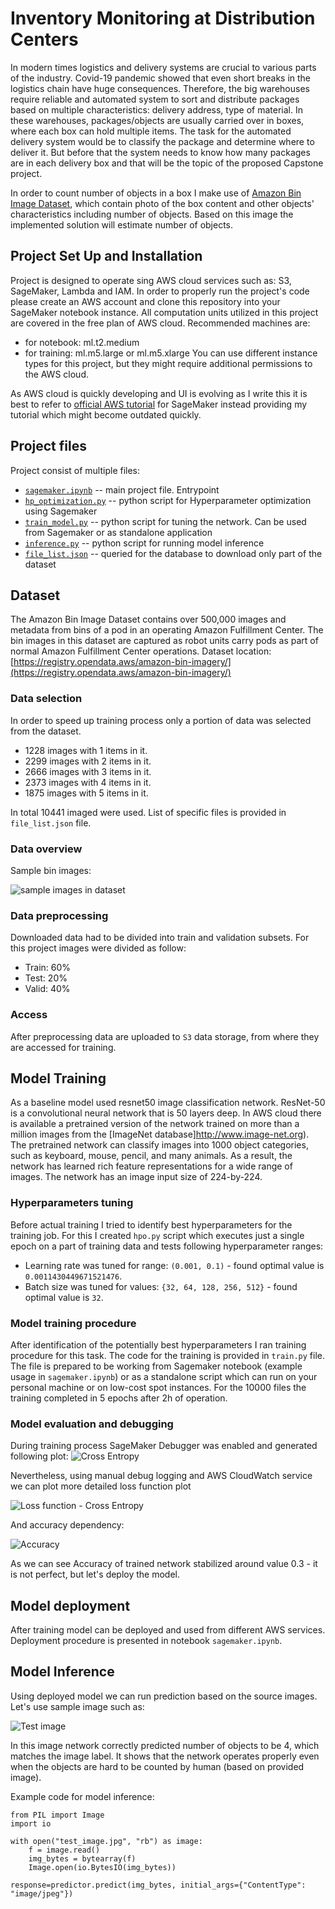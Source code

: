 # Inventory Monitoring at Distribution Centers
In modern times logistics and delivery systems are crucial to various parts of the industry. Covid-19 pandemic showed that even short breaks in the logistics chain have huge consequences. Therefore, the big warehouses require reliable and automated system to sort and distribute packages based on multiple characteristics: delivery address, type of material. In these warehouses, packages/objects are usually carried over in boxes, where each box can hold multiple items. The task for the automated delivery system would be to classify the package and determine where to deliver it. But before that the system needs to know how many packages are in each delivery box and that will be the topic of the proposed Capstone project.

In order to count number of objects in a box I make use of [Amazon Bin Image Dataset](https://registry.opendata.aws/amazon-bin-imagery/), which contain photo of the box content and other objects' characteristics including number of objects. Based on this image the implemented solution will estimate number of objects. 

## Project Set Up and Installation
Project is designed to operate sing AWS cloud services such as: S3, SageMaker, Lambda and IAM. In order to properly run the project's code please create an AWS account and clone this repository into your SageMaker notebook instance. All computation units utilized in this project are covered in the free plan of AWS cloud.
Recommended machines are:
- for notebook: ml.t2.medium
- for training: ml.m5.large or ml.m5.xlarge
You can use different instance types for this project, but they might require additional permissions to the AWS cloud.

As AWS cloud is quickly developing and UI is evolving as I write this it is best to refer to [official AWS tutorial](https://docs.aws.amazon.com/sagemaker/latest/dg/howitworks-create-ws.html) for SageMaker instead providing my tutorial which might become outdated quickly. 

## Project files
Project consist of multiple files:
- [`sagemaker.ipynb`](sagemaker.ipynb) -- main project file. Entrypoint
- [`hp_optimization.py`](hp_optimization.py) -- python script for Hyperparameter optimization using Sagemaker
- [`train_model.py`](train_model.py) -- python script for tuning the network. Can be used from Sagemaker or as standalone application
- [`inference.py`](inference.py) -- python script for running model inference
- [`file_list.json`](file_list.json) -- queried for the database to download only part of the dataset

## Dataset
The Amazon Bin Image Dataset contains over 500,000 images and metadata from bins of a pod in an operating Amazon Fulfillment Center. The bin images in this dataset are captured as robot units carry pods as part of normal Amazon Fulfillment Center operations. 
Dataset location: [https://registry.opendata.aws/amazon-bin-imagery/](https://registry.opendata.aws/amazon-bin-imagery/)

### Data selection
In order to speed up training process only a portion of data was selected from the dataset. 
- 1228 images with 1 items in it.
- 2299 images with 2 items in it.
- 2666 images with 3 items in it.
- 2373 images with 4 items in it.
- 1875 images with 5 items in it.

In total 10441 imaged were used. List of specific files is provided in `file_list.json` file.

### Data overview
Sample bin images:

![sample images in dataset](sample_dataset_images.png "Sample images in dataset")

### Data preprocessing
Downloaded data had to be divided into train and validation subsets. For this project images were divided as follow:
- Train: 60%
- Test: 20%
- Valid: 40%

### Access
After preprocessing data are uploaded to `S3` data storage, from where they are accessed for training. 

## Model Training
As a baseline model used resnet50 image classification network. ResNet-50 is a convolutional neural network that is 50 layers deep. In AWS cloud there is available a pretrained version of the network trained on more than a million images from the [ImageNet database]http://www.image-net.org). The pretrained network can classify images into 1000 object categories, such as keyboard, mouse, pencil, and many animals. As a result, the network has learned rich feature representations for a wide range of images. The network has an image input size of 224-by-224.

### Hyperparameters tuning
Before actual training I tried to identify best hyperparameters for the training job. For this I created `hpo.py` script which executes just a single epoch on a part of training data and tests following hyperparameter ranges:
- Learning rate was tuned for range: `(0.001, 0.1)` - found optimal value is `0.0011430449671521476`.
- Batch size was tuned for values: ``{32, 64, 128, 256, 512}`` - found optimal value is `32`.

### Model training procedure
After identification of the potentially best hyperparameters I ran training procedure for this task. The code for the training is provided in `train.py` file. The file is prepared to be working from Sagemaker notebook (example usage in `sagemaker.ipynb`) or as a standalone script which can run on your personal machine or on low-cost spot instances. For the 10000 files the training completed in 5 epochs after 2h of operation.

### Model evaluation and debugging
During training process SageMaker Debugger was enabled and generated following plot:
![Cross Entropy](training_debug_values.png "Cross Entropy plot")

Nevertheless, using manual debug logging and AWS CloudWatch service we can plot more detailed loss function plot

![Loss function - Cross Entropy](loss.png "Loss function - Cross Entropy plot")

And accuracy dependency:

![Accuracy](accuracy.png "Accuracy")

As we can see Accuracy of trained network stabilized around value 0.3 - it is not perfect, but let's deploy the model.

## Model deployment
After training model can be deployed and used from different AWS services. Deployment procedure is presented in notebook `sagemaker.ipynb`.

## Model Inference
Using deployed model we can run prediction based on the source images. Let's use sample image such as:

![Test image](test_image.jpg "Test image")

In this image network correctly predicted number of objects to be 4, which matches the image label. It shows that the network operates properly even when the objects are hard to be counted by human (based on provided image).

Example code for model inference:
```
from PIL import Image
import io

with open("test_image.jpg", "rb") as image:
    f = image.read()
    img_bytes = bytearray(f)
    Image.open(io.BytesIO(img_bytes))
	
response=predictor.predict(img_bytes, initial_args={"ContentType": "image/jpeg"})
```
